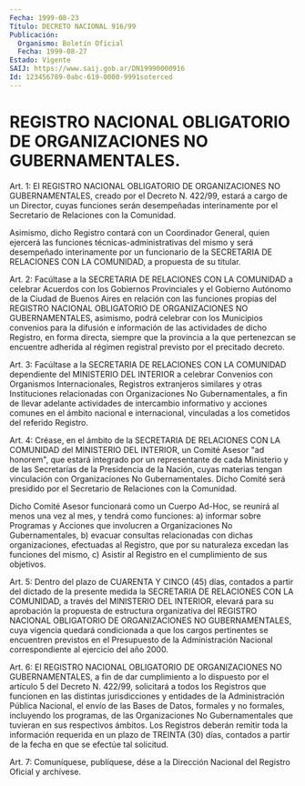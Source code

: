```yaml
---
Fecha: 1999-08-23
Título: DECRETO NACIONAL 916/99
Publicación:
  Organismo: Boletín Oficial
  Fecha: 1999-08-27
Estado: Vigente
SAIJ: https://www.saij.gob.ar/DN19990000916
Id: 123456789-0abc-619-0000-9991soterced
---
```

# REGISTRO NACIONAL OBLIGATORIO DE ORGANIZACIONES NO GUBERNAMENTALES.

<a id="1"></a>
Art. 1: El REGISTRO NACIONAL OBLIGATORIO DE ORGANIZACIONES NO GUBERNAMENTALES, creado por el Decreto N. 422/99, estará a cargo de un Director, cuyas  funciones  serán desempeñadas interinamente por el Secretario de Relaciones con la Comunidad.

Asimismo, dicho Registro contará  con un Coordinador General, quien ejercerá las funciones técnicas-administrativas  del  mismo  y será desempeñado  interinamente  por un funcionario de la SECRETARIA  DE RELACIONES  CON   LA  COMUNIDAD,  a  propuesta  de  su  titular.

<a id="2"></a>
Art. 2: Facúltase a la SECRETARIA DE RELACIONES CON LA COMUNIDAD a celebrar  Acuerdos con los Gobiernos  Provinciales  y  el  Gobierno Autónomo de la Ciudad de Buenos Aires en relación con las funciones propias del  REGISTRO  NACIONAL  OBLIGATORIO  DE  ORGANIZACIONES NO GUBERNAMENTALES,   asimismo,  podrá  celebrar  con  los  Municipios convenios para la difusión  e  información  de  las  actividades de dicho Registro, en forma directa, siempre que la provincia a la que pertenezcan se encuentre adherida al régimen registral previsto por el precitado decreto.

<a id="3"></a>
Art.  3: Facúltase a la SECRETARIA DE RELACIONES CON LA  COMUNIDAD dependiente  del  MINISTERIO  DEL INTERIOR a celebrar Convenios con Organismos Internacionales, Registros extranjeros similares y otras Instituciones relacionadas con Organizaciones No Gubernamentales, a fin de llevar adelante actividades  de  intercambio  informativo  y acciones  comunes en el ámbito nacional e internacional, vinculadas a los cometidos del referido Registro.

<a id="4"></a>
Art. 4: Créase, en el ámbito de la SECRETARIA DE RELACIONES CON LA COMUNIDAD  del  MINISTERIO  DEL  INTERIOR,  un  Comité  Asesor  "ad honorem",  que  estará  integrado  por  un  representante  de  cada Ministerio y  de  las  Secretarías  de la Presidencia de la Nación, cuyas materias tengan vinculación con Organizaciones No Gubernamentales. Dicho Comité será presidido  por  el Secretario de Relaciones con la Comunidad.

Dicho Comité Asesor funcionará como un Cuerpo Ad-Hoc, se reunirá al menos  una  vez al mes, y tendrá como funciones: a) informar  sobre Programas y Acciones que involucren a Organizaciones No Gubernamentales,  b)  evacuar  consultas  relacionadas  con  dichas organizaciones,  efectuadas  al  Registro,  que  por  su naturaleza excedan  las  funciones  del  mismo, c) Asistir al Registro  en  el cumplimiento de sus objetivos.

<a id="5"></a>
Art. 5: Dentro del plazo de CUARENTA Y CINCO (45) días, contados a partir  del  dictado  de  la  presente   medida  la  SECRETARIA  DE RELACIONES CON LA COMUNIDAD, a través del  MINISTERIO DEL INTERIOR, elevará para su aprobación la propuesta de estructura  organizativa del REGISTRO NACIONAL OBLIGATORIO DE ORGANIZACIONES NO GUBERNAMENTALES,  cuya  vigencia  quedará  condicionada  a que  los cargos pertinentes se encuentren previstos en el Presupuesto  de la Administración  Nacional  correspondiente al ejercicio del año 2000.

<a id="6"></a>
Art.  6: El REGISTRO NACIONAL  OBLIGATORIO  DE  ORGANIZACIONES  NO GUBERNAMENTALES,  a  fin  de dar cumplimiento a lo dispuesto por el artículo 5 del Decreto N. 422/99, solicitará  a todos los Registros que  funcionen en las distintas jurisdicciones y  entidades  de  la Administración  Pública  Nacional,  el envío de las Bases de Datos, formales y no formales, incluyendo los programas, de las Organizaciones No Gubernamentales que  tuvieran  en sus respectivos ámbitos.    Los  Registros  deberán  remitir  toda  la  información requerida en un plazo de TREINTA (30) días, contados a partir de la fecha en que se efectúe tal solicitud.

<a id="7"></a>
Art. 7: Comuníquese,  publíquese, dése a la Dirección Nacional del Registro Oficial y archívese.